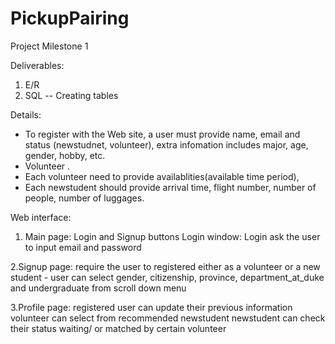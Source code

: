 # PickupPairing

Project Milestone 1

Deliverables:
1. E/R
2. SQL -- Creating tables

Details:
- To register with the Web site, a user must provide name, email and status (newstudnet, volunteer), extra infomation includes major, age, gender, hobby, etc.
- Volunteer . 
- Each volunteer need to provide availablities(available time period),  
- Each newstudent should provide arrival time, flight number, number of people, number of luggages.


Web interface:

1. Main page:
   Login and Signup buttons
   Login window:
	 Login ask the user to input email and password	 

2.Signup page:
   require the user to registered either as a volunteer or a new student
	- user can select gender, citizenship, province, department_at_duke and undergraduate from scroll down menu

3.Profile page:
   registered user can update their previous information
   volunteer can select from recommended newstudent
   newstudent can check their status waiting/ or matched by certain volunteer
   
   
